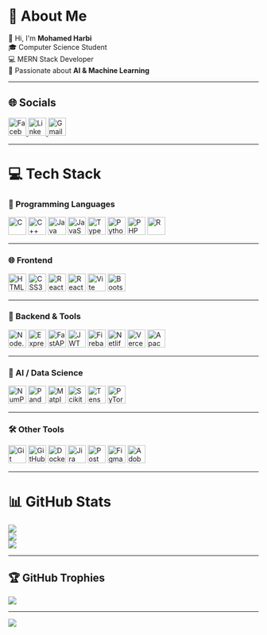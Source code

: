 # 💫 About Me
👋 Hi, I'm **Mohamed Harbi**  
🎓 Computer Science Student  
💻 MERN Stack Developer  
🤖 Passionate about **AI & Machine Learning**

---

## 🌐 Socials
<p align="left">
  <a href="https://www.facebook.com/mohamed.harbi.371662/">
    <img src="https://cdn.simpleicons.org/facebook/1877F2" width="36" height="36" alt="Facebook"/>
  </a>
  <a href="https://www.linkedin.com/in/mohamed-harbi-4385471ab">
    <img src="[https://cdn.simpleicons.org/linkedin/0A66C2](https://www.flaticon.com/free-icon/linkedin_3536569?term=linkedin&page=1&position=2&origin=tag&related_id=3536569)" width="36" height="36" alt="LinkedIn"/>
  </a>
  <a href="mailto:hrbim756@gmail.com">
    <img src="https://cdn.simpleicons.org/gmail/EA4335" width="36" height="36" alt="Gmail"/>
  </a>
</p>

---

# 💻 Tech Stack

### 🧠 Programming Languages
<p align="left">
  <img src="https://cdn.simpleicons.org/c/00599C" width="36" height="36" alt="C"/>
  <img src="https://cdn.simpleicons.org/cplusplus/00599C" width="36" height="36" alt="C++"/>
  <img src="https://cdn.simpleicons.org/java/ED8B00" width="36" height="36" alt="Java"/>
  <img src="https://cdn.simpleicons.org/javascript/F7DF1E" width="36" height="36" alt="JavaScript"/>
  <img src="https://cdn.simpleicons.org/typescript/3178C6" width="36" height="36" alt="TypeScript"/>
  <img src="https://cdn.simpleicons.org/python/3776AB" width="36" height="36" alt="Python"/>
  <img src="https://cdn.simpleicons.org/php/777BB4" width="36" height="36" alt="PHP"/>
  <img src="https://cdn.simpleicons.org/r/276DC3" width="36" height="36" alt="R"/>
</p>

---

### 🌐 Frontend
<p align="left">
  <img src="https://cdn.simpleicons.org/html5/E34F26" width="36" height="36" alt="HTML5"/>
  <img src="https://cdn.simpleicons.org/css3/1572B6" width="36" height="36" alt="CSS3"/>
  <img src="https://cdn.simpleicons.org/react/61DAFB" width="36" height="36" alt="React"/>
  <img src="https://cdn.simpleicons.org/react/61DAFB" width="36" height="36" alt="React Native"/>
  <img src="https://cdn.simpleicons.org/vite/646CFF" width="36" height="36" alt="Vite"/>
  <img src="https://cdn.simpleicons.org/bootstrap/7952B3" width="36" height="36" alt="Bootstrap"/>
</p>

---

### 🧰 Backend & Tools
<p align="left">
  <img src="https://cdn.simpleicons.org/nodedotjs/339933" width="36" height="36" alt="Node.js"/>
  <img src="https://cdn.simpleicons.org/express/000000" width="36" height="36" alt="Express"/>
  <img src="https://cdn.simpleicons.org/fastapi/009688" width="36" height="36" alt="FastAPI"/>
  <img src="https://cdn.simpleicons.org/jsonwebtokens/000000" width="36" height="36" alt="JWT"/>
  <img src="https://cdn.simpleicons.org/firebase/FFCA28" width="36" height="36" alt="Firebase"/>
  <img src="https://cdn.simpleicons.org/netlify/00C7B7" width="36" height="36" alt="Netlify"/>
  <img src="https://cdn.simpleicons.org/vercel/000000" width="36" height="36" alt="Vercel"/>
  <img src="https://cdn.simpleicons.org/apache/D22128" width="36" height="36" alt="Apache"/>
</p>

---

### 🧠 AI / Data Science
<p align="left">
  <img src="https://cdn.simpleicons.org/numpy/013243" width="36" height="36" alt="NumPy"/>
  <img src="https://cdn.simpleicons.org/pandas/150458" width="36" height="36" alt="Pandas"/>
  <img src="https://cdn.simpleicons.org/matplotlib/11557c" width="36" height="36" alt="Matplotlib"/>
  <img src="https://cdn.simpleicons.org/scikitlearn/F7931E" width="36" height="36" alt="Scikit-Learn"/>
  <img src="https://cdn.simpleicons.org/tensorflow/FF6F00" width="36" height="36" alt="TensorFlow"/>
  <img src="https://cdn.simpleicons.org/pytorch/EE4C2C" width="36" height="36" alt="PyTorch"/>
</p>

---

### 🛠 Other Tools
<p align="left">
  <img src="https://cdn.simpleicons.org/git/F05032" width="36" height="36" alt="Git"/>
  <img src="https://cdn.simpleicons.org/github/181717" width="36" height="36" alt="GitHub"/>
  <img src="https://cdn.simpleicons.org/docker/2496ED" width="36" height="36" alt="Docker"/>
  <img src="https://cdn.simpleicons.org/jira/0052CC" width="36" height="36" alt="Jira"/>
  <img src="https://cdn.simpleicons.org/postman/FF6C37" width="36" height="36" alt="Postman"/>
  <img src="https://cdn.simpleicons.org/figma/F24E1E" width="36" height="36" alt="Figma"/>
  <img src="https://cdn.simpleicons.org/adobexd/FF61F6" width="36" height="36" alt="Adobe XD"/>
</p>

---

# 📊 GitHub Stats
![](https://github-readme-stats.vercel.app/api?username=Mharbi187&theme=tokyonight&hide_border=false&include_all_commits=true&count_private=true)  
![](https://streak-stats.demolab.com/?user=Mharbi187&theme=tokyonight&hide_border=false)  
![](https://github-readme-stats.vercel.app/api/top-langs/?username=Mharbi187&theme=tokyonight&hide_border=false&layout=compact)

---

## 🏆 GitHub Trophies
![](https://github-profile-trophy.vercel.app/?username=Mharbi187&theme=tokyonight&no-frame=false&no-bg=true&margin-w=4)

---

[![](https://visitcount.itsvg.in/api?id=Mharbi187&icon=0&color=12)](https://visitcount.itsvg.in)

<!-- Created with ❤️ by Mohamed Harbi -->

